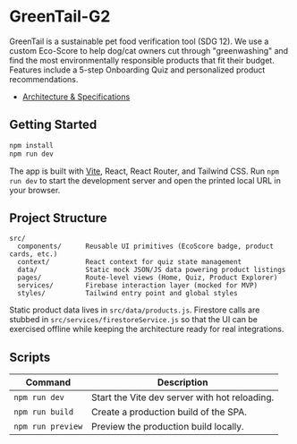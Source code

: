 # GreenTail-G2

GreenTail is a sustainable pet food verification tool (SDG 12). We use a custom Eco-Score to help dog/cat owners cut through "greenwashing" and find the most environmentally responsible products that fit their budget. Features include a 5-step Onboarding Quiz and personalized product recommendations.

- [Architecture & Specifications](docs/architecture.md)

## Getting Started

```bash
npm install
npm run dev
```

The app is built with [Vite](https://vitejs.dev/), React, React Router, and Tailwind CSS. Run `npm run dev` to start the development server and open the printed local URL in your browser.

## Project Structure

```
src/
  components/      Reusable UI primitives (EcoScore badge, product cards, etc.)
  context/         React context for quiz state management
  data/            Static mock JSON/JS data powering product listings
  pages/           Route-level views (Home, Quiz, Product Explorer)
  services/        Firebase interaction layer (mocked for MVP)
  styles/          Tailwind entry point and global styles
```

Static product data lives in `src/data/products.js`. Firestore calls are stubbed in `src/services/firestoreService.js` so that the UI can be exercised offline while keeping the architecture ready for real integrations.

## Scripts

| Command | Description |
| --- | --- |
| `npm run dev` | Start the Vite dev server with hot reloading. |
| `npm run build` | Create a production build of the SPA. |
| `npm run preview` | Preview the production build locally. |
